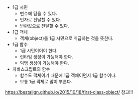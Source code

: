 * 1급 시민
  * 변수에 담을 수 있다.
  * 인자로 전달할 수 있다.
  * 반환값으로 전달할 수 있다.
* 1급 객체
  * 객체(object)를 1급 시민으로 취급하는 것을 뜻한다.
* 1급 함수
  * 1급 시민이어야 한다.
  * 런타임 생성이 가능해야 한다.
  * 익명 생성이 가능해야 한다.
* 자바스크립트의 함수
  * 함수도 객체이기 때문에 1급 객체이면서 1급 함수이다.
  * 보통 1급 객체로 많이 부른다.

https://bestalign.github.io/2015/10/18/first-class-object/ 참고!!!